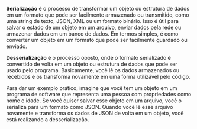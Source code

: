**Serialização** é o processo de transformar um objeto ou estrutura de dados em um formato que pode ser facilmente armazenado ou transmitido, como uma string de texto, JSON, XML ou um formato binário. Isso é útil para salvar o estado de um objeto em um arquivo, enviar dados pela rede ou armazenar dados em um banco de dados. Em termos simples, é como converter um objeto em um formato que pode ser facilmente guardado ou enviado.

**Desserialização** é o processo oposto, onde o formato serializado é convertido de volta em um objeto ou estrutura de dados que pode ser usado pelo programa. Basicamente, você lê os dados armazenados ou recebidos e os transforma novamente em uma forma utilizável pelo código.

Para dar um exemplo prático, imagine que você tem um objeto em um programa de software que representa uma pessoa com propriedades como nome e idade. Se você quiser salvar esse objeto em um arquivo, você o serializa para um formato como JSON. Quando você lê esse arquivo novamente e transforma os dados de JSON de volta em um objeto, você está realizando a desserialização. 




